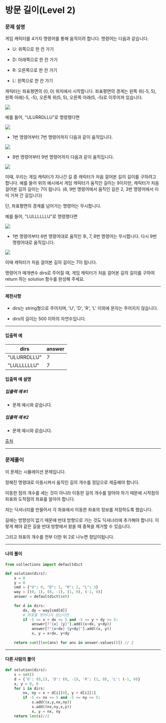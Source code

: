 # 방문 길이(Level 2)

### 문제 설명

게임 캐릭터를 4가지 명령어를 통해 움직이려 합니다. 명령어는 다음과 같습니다.

* U: 위쪽으로 한 칸 가기

* D: 아래쪽으로 한 칸 가기

* R: 오른쪽으로 한 칸 가기

* L: 왼쪽으로 한 칸 가기

캐릭터는 좌표평면의 (0, 0) 위치에서 시작합니다. 좌표평면의 경계는 왼쪽 위(-5, 5), 왼쪽 아래(-5, -5), 오른쪽 위(5, 5), 오른쪽 아래(5, -5)로 이루어져 있습니다.   

<img src = "https://grepp-programmers.s3.ap-northeast-2.amazonaws.com/files/production/ace0e7bc-9092-4b95-9bfb-3a55a2aa780e/%E1%84%87%E1%85%A1%E1%86%BC%E1%84%86%E1%85%AE%E1%86%AB%E1%84%80%E1%85%B5%E1%86%AF%E1%84%8B%E1%85%B51_qpp9l3.png">

예를 들어, "ULURRDLLU"로 명령했다면   

<img src = "https://grepp-programmers.s3.ap-northeast-2.amazonaws.com/files/production/668c7458-e184-472d-9d32-f5d2acca759a/%E1%84%87%E1%85%A1%E1%86%BC%E1%84%86%E1%85%AE%E1%86%AB%E1%84%80%E1%85%B5%E1%86%AF%E1%84%8B%E1%85%B52_lezmdo.png">

* 1번 명령어부터 7번 명령어까지 다음과 같이 움직입니다.

<img src = "https://grepp-programmers.s3.ap-northeast-2.amazonaws.com/files/production/08558e36-d667-4160-bfec-b754c78a7d85/%E1%84%87%E1%85%A1%E1%86%BC%E1%84%86%E1%85%AE%E1%86%AB%E1%84%80%E1%85%B5%E1%86%AF%E1%84%8B%E1%85%B53_sootjd.png">

* 8번 명령어부터 9번 명령어까지 다음과 같이 움직입니다.

<img src = "https://grepp-programmers.s3.ap-northeast-2.amazonaws.com/files/production/a52af28e-5835-438b-9f40-5467ebf9bf03/%E1%84%87%E1%85%A1%E1%86%BC%E1%84%86%E1%85%AE%E1%86%AB%E1%84%80%E1%85%B5%E1%86%AF%E1%84%8B%E1%85%B54_hlpiej.png">

이때, 우리는 게임 캐릭터가 지나간 길 중 캐릭터가 처음 걸어본 길의 길이를 구하려고 합니다. 예를 들어 위의 예시에서 게임 캐릭터가 움직인 길이는 9이지만, 캐릭터가 처음 걸어본 길의 길이는 7이 됩니다. (8, 9번 명령어에서 움직인 길은 2, 3번 명령어에서 이미 거쳐 간 길입니다)   

단, 좌표평면의 경계를 넘어가는 명령어는 무시합니다.   

예를 들어, "LULLLLLLU"로 명령했다면   

<img src = "https://grepp-programmers.s3.ap-northeast-2.amazonaws.com/files/production/f631f005-f8de-4392-a76c-a9ef64b6de08/%E1%84%87%E1%85%A1%E1%86%BC%E1%84%86%E1%85%AE%E1%86%AB%E1%84%80%E1%85%B5%E1%86%AF%E1%84%8B%E1%85%B55_nitjwj.png">

* 1번 명령어부터 6번 명령어대로 움직인 후, 7, 8번 명령어는 무시합니다. 다시 9번 명령어대로 움직입니다.

<img src = "https://grepp-programmers.s3.ap-northeast-2.amazonaws.com/files/production/35e62f0a-43c6-4142-bec6-6d28fbc57216/%E1%84%87%E1%85%A1%E1%86%BC%E1%84%86%E1%85%AE%E1%86%AB%E1%84%80%E1%85%B5%E1%86%AF%E1%84%8B%E1%85%B56_nzhumd.png">

이때 캐릭터가 처음 걸어본 길의 길이는 7이 됩니다.   

명령어가 매개변수 dirs로 주어질 때, 게임 캐릭터가 처음 걸어본 길의 길이를 구하여 return 하는 solution 함수를 완성해 주세요.   

---

#### 제한사항

* dirs는 string형으로 주어지며, 'U', 'D', 'R', 'L' 이외에 문자는 주어지지 않습니다.

* dirs의 길이는 500 이하의 자연수입니다.

---

#### 입출력 예

|dirs|	answer|
|-|-|
|"ULURRDLLU"|	7|
|"LULLLLLLU"|	7|

#### 입출력 예 설명

##### 입출력 예 #1

* 문제 예시와 같습니다.

##### 입출력 예 #2

* 문제 예시와 같습니다.

[출처](https://programmers.co.kr/learn/courses/30/lessons/49994)

---

### 문제풀이

이 문제는 시뮬레이션 문제입니다.   

정해진 명령대로 이동시켜서 움직인 길의 개수를 정답으로 제출해야 합니다.    

이동한 점의 개수를 세는 것이 아니라 이동한 길의 개수를 알아야 하기 때문에 시작점의 좌표와 도착점의 좌표를 알아야 합니다.   

저는 딕셔너리를 만들어서 각 좌표에서 이동한 좌표의 정보를 저장하도록 했습니다.   

길에는 방향성이 없기 때문에 반대 방향으로 가는 것도 딕셔너리에 추가해야 합니다. 이렇게 해야 같은 길을 반대 방향에서 왔을 때 중복을 제거할 수 있습니다.   

그리고 좌표의 개수를 전부 더한 뒤 2로 나누면 정답이됩니다.   

---

#### 나의 풀이

~~~python
from collections import defaultdict

def solution(dirs):
    x = 0
    y = 0
    cmd = {"U": 0, "D": 1, "R": 2, "L": 3}
    way = [(0, 1), (0, -1), (1, 0), (-1, 0)]
    answer = defaultdict(set)
    
    for d in dirs:
        dx, dy = way[cmd[d]]
        # 좌표를 벗어나지 않는다면
        if -5 <= x + dx <= 5 and -5 <= y + dy <= 5:
            answer[f"{x} {y}"].add((x+dx, y+dy))
            answer[f"{x+dx} {y+dy}"].add((x, y))
            x, y = x+dx, y+dy
            
    return sum([len(ans) for ans in answer.values()]) // 2
~~~

---

#### 다른 사람의 풀이

~~~python
def solution(dirs):
    s = set()
    d = {'U': (0,1), 'D': (0, -1), 'R': (1, 0), 'L': (-1, 0)}
    x, y = 0, 0
    for i in dirs:
        nx, ny = x + d[i][0], y + d[i][1]
        if -5 <= nx <= 5 and -5 <= ny <= 5:
            s.add((x,y,nx,ny))
            s.add((nx,ny,x,y))
            x, y = nx, ny
    return len(s)//2
~~~
